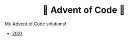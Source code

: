 <h1 align="center">🎄 Advent of Code 🎄</h1>

My [Advent of Code](https://adventofcode.com) solutions!

- [2021](./2021)
